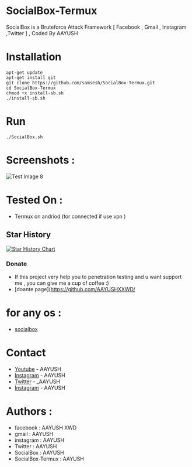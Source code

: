 # SocialBox-Termux
SocialBox is a Bruteforce Attack Framework [ Facebook , Gmail , Instagram ,Twitter ] , Coded By AAYUSH
# Installation
```
apt-get update
apt-get install git
git clone https://github.com/samsesh/SocialBox-Termux.git 
cd SocialBox-Termux
chmod +x install-sb.sh
./install-sb.sh
```
# Run
```
./SocialBox.sh
```
# Screenshots :
![Test Image 8](https://github.com/samsesh/SocialBox-Termux/blob/master/Screenshots/sb.png)
# Tested On :
* Termux on andriod (tor connected if use vpn )
## Star History

[![Star History Chart](https://api.star-history.com/svg?repos=samsesh/SocialBox-Termux&type=Date)](https://star-history.com/#samsesh/SocialBox-Termux&Date)
### Donate
- If this project very help you to penetration testing  and u want support me , you can give me a cup of coffee :)
- [doante page](https://github.com/AAYUSHXXWD/
# for any os :
* [socialbox](https://github.com/sax)
# Contact
* [Youtube](https://www.Youtube.com/@AAYUSH) - AAYUSH
* [Instagram](https://www.instagram.com/AAYUSH) - AAYUSH
* [Twitter](https://www.twitter.com/_AAYUSH) - _AAYUSH
* [Instagram](https://www.instagram.com/AAYUSH) - AAYUSH
# Authors :
* facebook  : AAYUSH XWD
* gmail     : AAYUSH
* instagram : AAYUSH
* Twitter   : AAYUSH
* SocialBox : AAYUSH
* SocialBox-Termux : AAYUSH
